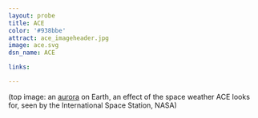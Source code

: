 ```yaml
---
layout: probe
title: ACE
color: '#938bbe'
attract: ace_imageheader.jpg
image: ace.svg
dsn_name: ACE

links:

---
```

<div class="caption">(top image: an <a href="http://www.nasa.gov/content/aurora-australis-or-the-southern-lights-0/">aurora</a> on Earth, an effect of the space weather ACE looks for, seen by the International Space Station, NASA)</div>

